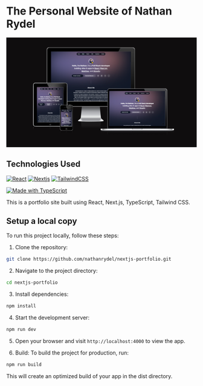 # The Personal Website of Nathan Rydel

<p align="center">
  <img src="nr-air-report.png">
</p>

## Technologies Used

[![React](https://custom-icon-badges.demolab.com/badge/-React-218AAB?style=for-the-badge&logo=react&logoColor=white)](https://reactjs.org/)
[![Nextjs](https://custom-icon-badges.demolab.com/badge/-Next.js-000000?style=for-the-badge&logo=nextdotjs&logoColor=white)](https://nextjs.org/)
[![TailwindCSS](https://custom-icon-badges.demolab.com/badge/-TailwindCSS-0e7490?style=for-the-badge&logo=tailwindcss&logoColor=white)](https://tailwindcss.com/)

[![Made with TypeScript](https://img.shields.io/badge/-Made_with_TypeScript-3178C6?style=for-the-badge&logo=typescript&logoColor=white)](https://www.typescriptlang.org/)

This is a portfolio site built using React, Next.js, TypeScript, Tailwind CSS.

## Setup a local copy

To run this project locally, follow these steps:

1. Clone the repository:

```bash
git clone https://github.com/nathanrydel/nextjs-portfolio.git
```

2. Navigate to the project directory:
```bash
cd nextjs-portfolio
```

3. Install dependencies:
```bash
npm install
```

4. Start the development server:
```bash
npm run dev
```

5. Open your browser and visit `http://localhost:4000` to view the app.

6. Build:
To build the project for production, run:

```bash
npm run build
```

This will create an optimized build of your app in the dist directory.